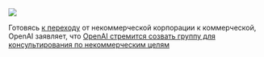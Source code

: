 <!--2025-04-03 11:33:24-->
<div class="yb">
  <div class="rss smaller1 habr"><img src="https://habrastorage.org/getpro/habr/upload_files/8c5/398/327/8c539832775cb74acae2108a274b8697.png" /><p>Готовясь&nbsp;<a href="https://techcrunch.com/2024/12/27/openai-lays-out-its-for-profit-transition-plans/">к переходу</a>&nbsp;от некоммерческой корпорации к коммерческой, OpenAI заявляет, что&nbsp;<a... <br><a class="light" href="https://habr.com/ru/companies/bothub/news/897186/?utm_source=habrahabr&utm_medium=rss&utm_campaign=897186">OpenAI стремится созвать группу для консультирования по некоммерческим целям</a></div>
</div>
